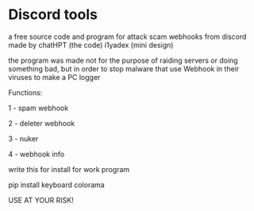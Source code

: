 # Discord tools
a free source code and program for attack scam webhooks from discord
made by chatHPT (the code) i1yadex (mini design)

the program was made not for the purpose of raiding servers or doing something bad,
but in order to stop malware that use Webhook in their viruses to make a PC logger

Functions:

1 - spam webhook

2 - deleter webhook

3 - nuker

4 - webhook info

write this for install for work program

pip install keyboard colorama

USE AT YOUR RISK!

